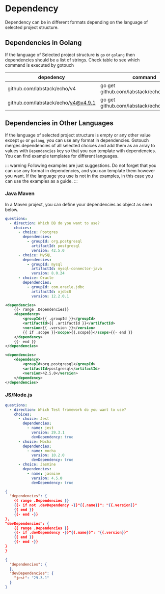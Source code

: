 # Dependency

Dependency can be in different formats depending on the language of selected project structure.

## Dependencies in Golang

If the language of Selected project structure is `go` or `golang` then dependencies should be a list of strings. Check
table to see which command is executed by gotouch

| depedency                          | command                                   |   
|------------------------------------|-------------------------------------------|
| github.com/labstack/echo/v4        | go get github.com/labstack/echo/v4@latest |   
| github.com/labstack/echo/v4@v4.9.1 | go get github.com/labstack/echo/v4@v4.9.1 |

## Dependencies in Other Languages

If the language of selected project structure is empty or any other value except `go` or `golang`, you can use any
format in dependencies. Gotouch merges dependencies of all selected choices and add them as an array to values
with `Dependencies` key so that you can template with dependencies. You can find example templates for different languages.

::: warning
Following examples are just suggestions. Do not forget that you can use any format in dependencies, and you can template
them however you want. If the language you use is not in the examples, in this case you can use the examples as a guide.
:::

### Java Maven

In a Maven project, you can define your dependencies as object as seen below.

<code-group>
<code-block title="Values">

```yaml
questions:
  - direction: Which DB do you want to use?
    choices:
      - choice: Postgres
        dependencies:
          - groupId: org.postgresql
            artifactId: postgresql
            version: 42.5.0
      - choice: MySQL
        dependencies:
          - groupId: mysql
            artifactId: mysql-connector-java
            version: 8.0.24
      - choice: Oracle
        dependencies:
          - groupId: com.oracle.jdbc
            artifactId: ojdbc8
            version: 12.2.0.1
```
</code-block>

<code-block title="pom.xml">

```xml
<dependencies>
    {{- range .Dependencies}}
    <dependency>
        <groupId>{{ .groupId }}</groupId>
        <artifactId>{{ .artifactId }}</artifactId>
        <version>{{ .version }}</version>
        {{ if .scope }}<scope>{{.scope}}</scope>{{- end }}
    </dependency>
    {{- end }}
</dependencies>
```
</code-block>

<code-block title="Result">

```xml
<dependencies>
    <dependency>
        <groupId>org.postgresql</groupId>
        <artifactId>postgresql</artifactId>
        <version>42.5.0</version>
    </dependency>
</dependencies>
```
</code-block>
</code-group>

### JS/Node.js
<code-group>
<code-block title="Values">

```yaml
questions:
  - direction: Which Test framework do you want to use?
    choices:
      - choice: Jest
        dependencies:
          - name: jest
            version: 29.3.1
            devDependency: true
      - choice: Mocha
        dependencies:
          - name: mocha
            version: 10.2.0
            devDependency: true
      - choice: Jasmine
        dependencies:
          - name: jasmine
            version: 4.5.0
            devDependency: true
```
</code-block>

<code-block title="package.json">

```json
{
  "dependencies": {
    {{ range .Dependencies }}
    {{- if not .devDependency -}}"{{.name}}": "{{.version}}"
    {{ end }}
    {{- end -}}
},
"devDependencies": {
    {{ range .Dependencies }}
    {{- if .devDependency -}}"{{.name}}": "{{.version}}"
    {{ end }}
    {{- end -}}
}
}
```
</code-block>

<code-block title="Result">

```json
{
  "dependencies": {
  },
  "devDependencies": {
    "jest": "29.3.1"
  }
}
```
</code-block>
</code-group>
